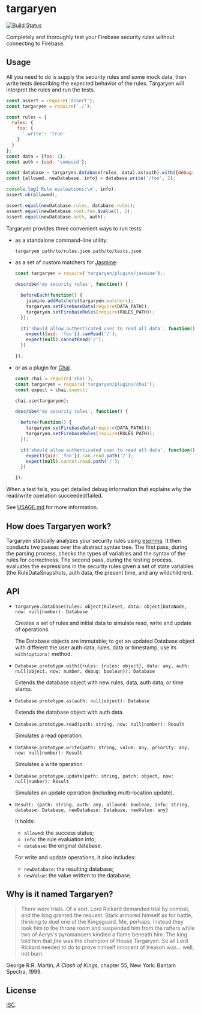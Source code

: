 
targaryen
=========

[![Build Status](https://travis-ci.org/goldibex/targaryen.svg)](https://travis-ci.org/goldibex/targaryen)

Completely and thoroughly test your Firebase security rules without connecting to Firebase.

## Usage

All you need to do is supply the security rules and some mock data, then write tests describing the expected behavior of the rules. Targaryen will interpret the rules and run the tests.

```js
const assert = require('assert');
const targaryen = require('./');

const rules = {
  rules: {
    foo: {
      '.write': 'true'
    }
  }
};
const data = {foo: 1};
const auth = {uid: 'someuid'};

const database = targaryen.database(rules, data).as(auth).with({debug: true});
const {allowed, newDatabase, info} = database.write('/foo', 2);

console.log('Rule evaluations:\n', info);
assert.ok(allowed);

assert.equal(newDatabase.rules, database.rules);
assert.equal(newDatabase.root.foo.$value(), 2);
assert.equal(newDatabase.auth, auth);
```

Targaryen provides three convenient ways to run tests:

- as a standalone command-line utility:

    ```bash
    targaryen path/to/rules.json path/to/tests.json
    ```

- as a set of custom matchers for [Jasmine](https://jasmine.github.io):

    ```js
    const targaryen = require('targaryen/plugins/jasmine');;

    describe('my security rules', function() {

      beforeEach(function() {
        jasmine.addMatchers(targaryen.matchers);
        targaryen.setFirebaseData(require(DATA_PATH));
        targaryen.setFirebaseRules(require(RULES_PATH));
      });

      it('should allow authenticated user to read all data', function() {
        expect({uid: 'foo'}).canRead('/');
        expect(null).cannotRead('/');
      })

    });
    ```

- or as a plugin for [Chai](http://chaijs.com).

    ```js
    const chai = require('chai');
    const targaryen = require('targaryen/plugins/chai');
    const expect = chai.expect;

    chai.use(targaryen);

    describe('my security rules', function() {

      before(function() {
        targaryen.setFirebaseData(require(DATA_PATH)));
        targaryen.setFirebaseRules(require(RULES_PATH));
      });

      it('should allow authenticated user to read all data', function() {
        expect({uid: 'foo'}).can.read.path('/');
        expect(null).cannot.read.path('/');
      })

    });
    ```

When a test fails, you get detailed debug information that explains why the read/write operation succeeded/failed.

See [USAGE.md](https://github.com/goldibex/targaryen/blob/master/USAGE.md) for more information.


## How does Targaryen work?

Targaryen statically analyzes your security rules using [esprima](http://esprima.org). It then conducts two passes over the abstract syntax tree. The first pass, during the parsing process, checks the types of variables and the syntax of the rules for correctness. The second pass, during the testing process, evaluates the expressions in the security rules given a set of state variables (the RuleDataSnapshots, auth data, the present time, and any wildchildren).


## API

- `targaryen.database(rules: object|Ruleset, data: object|DataNode, now: null|number): Database`

    Creates a set of rules and initial data to simulate read, write and update of operations.

    The Database objects are immutable; to get an updated Database object with different the user auth data, rules, data or timestamp, use its `with(options)` method.

- `Database.prototype.with({rules: {rules: object}, data: any, auth: null|object, now: number, debug: boolean}): Database`

    Extends the database object with new rules, data, auth data, or time stamp.

- `Database.prototype.as(auth: null|object): Database`

    Extends the database object with auth data.

- `Database.prototype.read(path: string, now: null|number): Result`

    Simulates a read operation.

- `Database.prototype.write(path: string, value: any, priority: any, now: null|number): Result`

    Simulates a write operation.

- `Database.prototype.update(path: string, patch: object, now: null|number): Result`

    Simulates an update operation (including multi-location update).

- `Result: {path: string, auth: any, allowed: boolean, info: string, database: Database, newDatabase: Database, newValue: any}`

    It holds:

    - `allowed`: the success status;
    - `info`: the rule evaluation info;
    - `database`: the original database.

    For write and update operations, it also includes:

    - `newDatabase`: the resulting database;
    - `newValue`: the value written to the database.


## Why is it named Targaryen?

> There were trials. Of a sort. Lord Rickard demanded trial by combat, and the
> king granted the request. Stark armored himself as for battle, thinking to
> duel one of the Kingsguard. Me, perhaps. Instead they took him to the throne
> room and suspended him from the rafters while two of Aerys's pyromancers
> kindled a flame beneath him. The king told him that *fire* was the champion
> of House Targaryen. So all Lord Rickard needed to do to prove himself
> innocent of treason was... well, not burn.

George R.R. Martin, *A Clash of Kings,* chapter 55, New York: Bantam Spectra, 1999.

## License

[ISC](https://github.com/goldibex/targaryen/blob/master/LICENSE).
